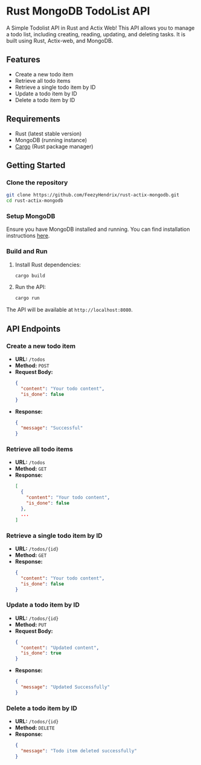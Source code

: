 # Rust MongoDB TodoList API
A Simple Todolist API in Rust and Actix Web! This API allows you to manage a todo list, including creating, reading, updating, and deleting tasks. It is built using Rust, Actix-web, and MongoDB.

## Features

- Create a new todo item
- Retrieve all todo items
- Retrieve a single todo item by ID
- Update a todo item by ID
- Delete a todo item by ID

## Requirements

- Rust (latest stable version)
- MongoDB (running instance)
- [Cargo](https://doc.rust-lang.org/cargo/) (Rust package manager)

## Getting Started

### Clone the repository

```sh
git clone https://github.com/FeezyHendrix/rust-actix-mongodb.git
cd rust-actix-mongodb
```

### Setup MongoDB

Ensure you have MongoDB installed and running. You can find installation instructions [here](https://docs.mongodb.com/manual/installation/).

### Build and Run

1. Install Rust dependencies:

    ```sh
    cargo build
    ```

2. Run the API:

    ```sh
    cargo run
    ```

The API will be available at `http://localhost:8080`.

## API Endpoints

### Create a new todo item

- **URL:** `/todos`
- **Method:** `POST`
- **Request Body:**
  ```json
  {
    "content": "Your todo content",
    "is_done": false
  }
  ```
- **Response:**
  ```json
  {
    "message": "Successful"
  }
  ```

### Retrieve all todo items

- **URL:** `/todos`
- **Method:** `GET`
- **Response:**
  ```json
  [
    {
      "content": "Your todo content",
      "is_done": false
    },
    ...
  ]
  ```

### Retrieve a single todo item by ID

- **URL:** `/todos/{id}`
- **Method:** `GET`
- **Response:**
  ```json
  {
    "content": "Your todo content",
    "is_done": false
  }
  ```

### Update a todo item by ID

- **URL:** `/todos/{id}`
- **Method:** `PUT`
- **Request Body:**
  ```json
  {
    "content": "Updated content",
    "is_done": true
  }
  ```
- **Response:**
  ```json
  {
    "message": "Updated Successfully"
  }
  ```

### Delete a todo item by ID

- **URL:** `/todos/{id}`
- **Method:** `DELETE`
- **Response:**
  ```json
  {
    "message": "Todo item deleted successfully"
  }
  ```

